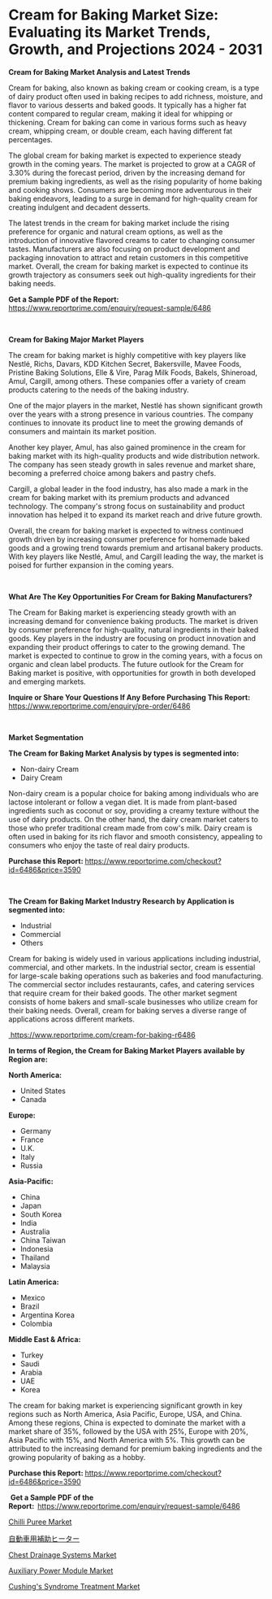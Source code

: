 <p><h1>Cream for Baking Market Size: Evaluating its Market Trends, Growth, and Projections 2024 - 2031</h1></p><p><strong>Cream for Baking Market Analysis and Latest Trends</strong></p>
<p><p>Cream for baking, also known as baking cream or cooking cream, is a type of dairy product often used in baking recipes to add richness, moisture, and flavor to various desserts and baked goods. It typically has a higher fat content compared to regular cream, making it ideal for whipping or thickening. Cream for baking can come in various forms such as heavy cream, whipping cream, or double cream, each having different fat percentages.</p><p>The global cream for baking market is expected to experience steady growth in the coming years. The market is projected to grow at a CAGR of 3.30% during the forecast period, driven by the increasing demand for premium baking ingredients, as well as the rising popularity of home baking and cooking shows. Consumers are becoming more adventurous in their baking endeavors, leading to a surge in demand for high-quality cream for creating indulgent and decadent desserts.</p><p>The latest trends in the cream for baking market include the rising preference for organic and natural cream options, as well as the introduction of innovative flavored creams to cater to changing consumer tastes. Manufacturers are also focusing on product development and packaging innovation to attract and retain customers in this competitive market. Overall, the cream for baking market is expected to continue its growth trajectory as consumers seek out high-quality ingredients for their baking needs.</p></p>
<p><strong>Get a Sample PDF of the Report:&nbsp;</strong> <a href="https://www.reportprime.com/enquiry/request-sample/6486">https://www.reportprime.com/enquiry/request-sample/6486</a></p>
<p>&nbsp;</p>
<p><strong>Cream for Baking Major Market Players</strong></p>
<p><p>The cream for baking market is highly competitive with key players like Nestlé, Richs, Davars, KDD Kitchen Secret, Bakersville, Mavee Foods, Pristine Baking Solutions, Elle & Vire, Parag Milk Foods, Bakels, Shineroad, Amul, Cargill, among others. These companies offer a variety of cream products catering to the needs of the baking industry.</p><p>One of the major players in the market, Nestlé has shown significant growth over the years with a strong presence in various countries. The company continues to innovate its product line to meet the growing demands of consumers and maintain its market position.</p><p>Another key player, Amul, has also gained prominence in the cream for baking market with its high-quality products and wide distribution network. The company has seen steady growth in sales revenue and market share, becoming a preferred choice among bakers and pastry chefs.</p><p>Cargill, a global leader in the food industry, has also made a mark in the cream for baking market with its premium products and advanced technology. The company's strong focus on sustainability and product innovation has helped it to expand its market reach and drive future growth.</p><p>Overall, the cream for baking market is expected to witness continued growth driven by increasing consumer preference for homemade baked goods and a growing trend towards premium and artisanal bakery products. With key players like Nestlé, Amul, and Cargill leading the way, the market is poised for further expansion in the coming years.</p></p>
<p>&nbsp;</p>
<p><strong>What Are The Key Opportunities For Cream for Baking Manufacturers?</strong></p>
<p><p>The Cream for Baking market is experiencing steady growth with an increasing demand for convenience baking products. The market is driven by consumer preference for high-quality, natural ingredients in their baked goods. Key players in the industry are focusing on product innovation and expanding their product offerings to cater to the growing demand. The market is expected to continue to grow in the coming years, with a focus on organic and clean label products. The future outlook for the Cream for Baking market is positive, with opportunities for growth in both developed and emerging markets.</p></p>
<p><strong>Inquire or Share Your Questions If Any Before Purchasing This Report:</strong> <a href="https://www.reportprime.com/enquiry/pre-order/6486">https://www.reportprime.com/enquiry/pre-order/6486</a></p>
<p>&nbsp;</p>
<p><strong>Market Segmentation</strong></p>
<p><strong>The Cream for Baking Market Analysis by types is segmented into:</strong></p>
<p><ul><li>Non-dairy Cream</li><li>Dairy Cream</li></ul></p>
<p><p>Non-dairy cream is a popular choice for baking among individuals who are lactose intolerant or follow a vegan diet. It is made from plant-based ingredients such as coconut or soy, providing a creamy texture without the use of dairy products. On the other hand, the dairy cream market caters to those who prefer traditional cream made from cow's milk. Dairy cream is often used in baking for its rich flavor and smooth consistency, appealing to consumers who enjoy the taste of real dairy products.</p></p>
<p><strong>Purchase this Report:&nbsp;</strong><a href="https://www.reportprime.com/checkout?id=6486&price=3590">https://www.reportprime.com/checkout?id=6486&price=3590</a></p>
<p>&nbsp;</p>
<p><strong>The Cream for Baking Market Industry Research by Application is segmented into:</strong></p>
<p><ul><li>Industrial</li><li>Commercial</li><li>Others</li></ul></p>
<p><p>Cream for baking is widely used in various applications including industrial, commercial, and other markets. In the industrial sector, cream is essential for large-scale baking operations such as bakeries and food manufacturing. The commercial sector includes restaurants, cafes, and catering services that require cream for their baked goods. The other market segment consists of home bakers and small-scale businesses who utilize cream for their baking needs. Overall, cream for baking serves a diverse range of applications across different markets.</p></p>
<p><a href="https://www.reportprime.com/cream-for-baking-r6486">&nbsp;https://www.reportprime.com/cream-for-baking-r6486</a></p>
<p><strong>In terms of Region, the Cream for Baking Market Players available by Region are:</strong></p>
<p>
    <p> <strong> North America: </strong>
        <ul>
            <li>United States</li>
            <li>Canada</li>
        </ul>
        </p> 
    <p> <strong> Europe: </strong>
        <ul>
            <li>Germany</li>
            <li>France</li>
            <li>U.K.</li>
            <li>Italy</li>
            <li>Russia</li>
        </ul>
        </p> 
    <p> <strong> Asia-Pacific: </strong>
        <ul>
            <li>China</li>
            <li>Japan</li>
            <li>South Korea</li>
            <li>India</li>
            <li>Australia</li>
            <li>China Taiwan</li>
            <li>Indonesia</li>
            <li>Thailand</li>
            <li>Malaysia</li>
        </ul>
        </p> 
    <p> <strong> Latin America: </strong>
        <ul>
            <li>Mexico</li>
            <li>Brazil</li>
            <li>Argentina Korea</li>
            <li>Colombia</li>
        </ul>
        </p> 
    <p> <strong> Middle East & Africa: </strong>
        <ul>
            <li>Turkey</li>
            <li>Saudi</li>
            <li>Arabia</li>
            <li>UAE</li>
            <li>Korea</li>
        </ul>
    </p>
    </p>
<p><p>The cream for baking market is experiencing significant growth in key regions such as North America, Asia Pacific, Europe, USA, and China. Among these regions, China is expected to dominate the market with a market share of 35%, followed by the USA with 25%, Europe with 20%, Asia Pacific with 15%, and North America with 5%. This growth can be attributed to the increasing demand for premium baking ingredients and the growing popularity of baking as a hobby.</p></p>
<p><strong>Purchase this Report: </strong><a href="https://www.reportprime.com/checkout?id=6486&price=3590">https://www.reportprime.com/checkout?id=6486&price=3590</a></p>
<p>&nbsp;<strong>Get a Sample PDF of the Report:&nbsp;&nbsp;</strong><a href="https://www.reportprime.com/enquiry/request-sample/6486">https://www.reportprime.com/enquiry/request-sample/6486</a></p>
<p><strong></strong></p>
<p><p><a href="https://github.com/JosephWillisbXXgf/Market-Research-Report-List-1/blob/main/chilli-puree-market.md">Chilli Puree Market</a></p><p><a href="https://medium.com/@mk4cronn/%E8%87%AA%E5%8B%95%E8%BB%8A%E7%94%A8%E8%A3%9C%E5%8A%A9%E3%83%92%E3%83%BC%E3%82%BF%E3%83%BC%E5%B8%82%E5%A0%B4%E8%AA%BF%E6%9F%BB%E3%83%AC%E3%83%9D%E3%83%BC%E3%83%88-2031%E5%B9%B4%E3%81%BE%E3%81%A7%E3%81%AE%E8%87%AA%E5%8B%95%E8%BB%8A%E7%94%A8%E8%A3%9C%E5%8A%A9%E3%83%92%E3%83%BC%E3%82%BF%E3%83%BC%E5%B8%82%E5%A0%B4%E3%81%AE%E5%B8%82%E5%A0%B4%E8%A6%8F%E6%A8%A1%E3%81%A8%E5%8F%8E%E7%9B%8A%E5%88%86%E6%9E%90%E3%82%92%E6%8E%A2%E3%82%8B-14-3-%E3%81%AEcagr%E3%82%92%E5%90%AB%E3%82%80154%E3%83%9A%E3%83%BC%E3%82%B8%E3%81%AE%E3%83%AC%E3%83%9D%E3%83%BC%E3%83%88-85d3f8e803de">自動車用補助ヒーター</a></p><p><a href="https://medium.com/@clairhane_9803/emerging-trends-in-chest-drainage-systems-market-global-outlook-and-future-prospects-from-2024-07fdbc5eb052">Chest Drainage Systems Market</a></p><p><a href="https://www.linkedin.com/pulse/auxiliary-power-module-market-outlook-forecast-from-2024-2031-la5ec?trackingId=KYd3wdVOTz%2BcvzI9KjOhLA%3D%3D">Auxiliary Power Module Market</a></p><p><a href="https://www.linkedin.com/pulse/cushings-syndrome-treatment-market-share-new-trends-analysis-kwijf?trackingId=RDlySwv4SPuti9e397IVTg%3D%3D">Cushing's Syndrome Treatment Market</a></p></p>